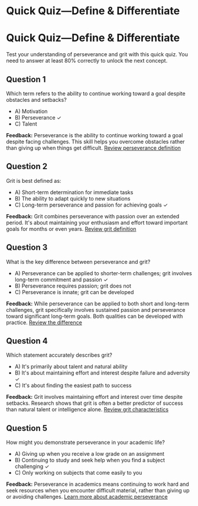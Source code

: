

# Quick Quiz—Define & Differentiate

# Quick Quiz—Define & Differentiate

Test your understanding of perseverance and grit with this quick quiz. You need to answer at least 80% correctly to unlock the next concept.

## Question 1
Which term refers to the ability to continue working toward a goal despite obstacles and setbacks?
- A) Motivation
- B) Perseverance ✓
- C) Talent

**Feedback:** Perseverance is the ability to continue working toward a goal despite facing challenges. This skill helps you overcome obstacles rather than giving up when things get difficult. [Review perseverance definition](link)

## Question 2
Grit is best defined as:
- A) Short-term determination for immediate tasks
- B) The ability to adapt quickly to new situations
- C) Long-term perseverance and passion for achieving goals ✓

**Feedback:** Grit combines perseverance with passion over an extended period. It's about maintaining your enthusiasm and effort toward important goals for months or even years. [Review grit definition](link)

## Question 3
What is the key difference between perseverance and grit?
- A) Perseverance can be applied to shorter-term challenges; grit involves long-term commitment and passion ✓
- B) Perseverance requires passion; grit does not
- C) Perseverance is innate; grit can be developed

**Feedback:** While perseverance can be applied to both short and long-term challenges, grit specifically involves sustained passion and perseverance toward significant long-term goals. Both qualities can be developed with practice. [Review the difference](link)

## Question 4
Which statement accurately describes grit?
- A) It's primarily about talent and natural ability
- B) It's about maintaining effort and interest despite failure and adversity ✓
- C) It's about finding the easiest path to success

**Feedback:** Grit involves maintaining effort and interest over time despite setbacks. Research shows that grit is often a better predictor of success than natural talent or intelligence alone. [Review grit characteristics](link)

## Question 5
How might you demonstrate perseverance in your academic life?
- A) Giving up when you receive a low grade on an assignment
- B) Continuing to study and seek help when you find a subject challenging ✓
- C) Only working on subjects that come easily to you

**Feedback:** Perseverance in academics means continuing to work hard and seek resources when you encounter difficult material, rather than giving up or avoiding challenges. [Learn more about academic perseverance](link)